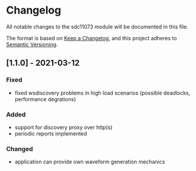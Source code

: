 # Changelog
All notable changes to the sdc11073 module will be documented in this file.

The format is based on [Keep a Changelog](https://keepachangelog.com/en/1.0.0/),
and this project adheres to [Semantic Versioning](https://semver.org/spec/v2.0.0.html).


## [1.1.0] - 2021-03-12
### Fixed
- fixed wsdiscovery problems in high load scenarios (possible deadlocks, performance degrations)

### Added
- support for discovery proxy over http(s)
- periodic reports implemented

### Changed
- application can provide own waveform generation mechanics
